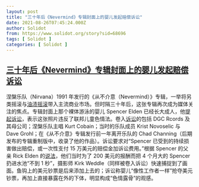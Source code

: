 ```yaml
---
layout: post
title: "三十年后《Nevermind》专辑封面上的婴儿发起赔偿诉讼"
date: 2021-08-26T07:45:24.000Z
author: Solidot
from: https://www.solidot.org/story?sid=68696
tags: [ Solidot ]
categories: [ Solidot ]
---
```

<!--1629963924000-->
[三十年后《Nevermind》专辑封面上的婴儿发起赔偿诉讼](https://www.solidot.org/story?sid=68696)
------

<div>
涅槃乐队（Nirvana）1991 年发行的《从不介意（Nevermind）》专辑，一举将另类摇滚与<a href="https://zh.wikipedia.org/wiki/%E6%B2%B9%E6%BC%AC%E6%90%96%E6%BB%BE" target="_blank">油渍摇滚</a>带入主流商业市场。但时隔三十年后，这张专辑再次成为媒体关注的焦点。专辑封面上那个裸体游泳的婴儿 Spencer Elden 已经长大成人，他<a href="https://arstechnica.com/?p=1789596">提起诉讼</a>，表示这张照片违反了联邦儿童色情法。卷入<a href="https://www.jamesmarshlaw.com/elden-v-nirvana-complaint/">诉讼</a>的包括 DGC Rcords 及其母公司；涅槃乐队主唱 Kurt Cobain；当时的乐队成员 Krist Novoselic 与 Dave Grohl；在《从不介意》专辑发行前一年离开乐队的 Chad Channing（后期发布的专辑重制版中，收录了他的作品）。诉讼要求对“Spencer 已受到的持续损害做出赔偿，或一次性支付 15 万美元的赔偿金加诉讼费用。”根据 Spencer 的父亲 Rick Elden 的<a href="https://www.cnn.com/2008/SHOWBIZ/Music/12/11/nirvana.photo/">说法</a>，他们当时为了 200 美元的报酬而把 4 个月大的 Spencer 扔进水池“不到 1 秒”，摄影师 Kirk Weddle（同样被卷入诉讼）快速捕捉到了画面。鱼钩上的美元钞票是后来添加上去的；诉讼称婴儿“像性工作者一样”抢夺美元钞票，再加上直接暴露在外的下体，明显构成“色情露骨”的观感。
</div>
